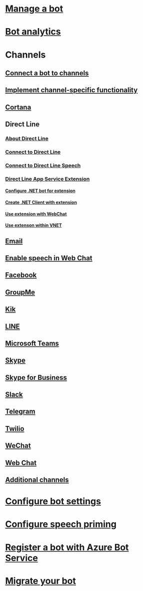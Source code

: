 # [Manage a bot](../bot-service-manage-overview.md)
# [Bot analytics](../bot-service-manage-analytics.md)
# Channels
## [Connect a bot to channels](../bot-service-manage-channels.md)
## [Implement channel-specific functionality](../v4sdk/bot-builder-channeldata.md)
## [Cortana](../bot-service-channel-connect-cortana.md) 
## Direct Line
### [About Direct Line](../bot-service-channel-directline.md)
### [Connect to Direct Line](../bot-service-channel-connect-directline.md)
### [Connect to Direct Line Speech](../bot-service-channel-connect-directlinespeech.md)
### [Direct Line App Service Extension](../bot-service-channel-directline-extension.md)
#### [Configure .NET bot for extension](../bot-service-channel-directline-extension-net-bot.md)
#### [Create .NET Client with extension](../bot-service-channel-directline-extension-net-client.md)
#### [Use extension with WebChat](../bot-service-channel-directline-extension-webchat-client.md)
#### [Use extenson within VNET](../bot-service-channel-directline-extension-vnet.md)
## [Email](../bot-service-channel-connect-email.md)
## [Enable speech in Web Chat](../bot-service-channel-connect-webchat-speech.md)
## [Facebook](../bot-service-channel-connect-facebook.md)
## [GroupMe](../bot-service-channel-connect-groupme.md)
## [Kik](../bot-service-channel-connect-kik.md)
## [LINE](../bot-service-channel-connect-line.md)
## [Microsoft Teams](../channel-connect-teams.md)
## [Skype](../bot-service-channel-connect-skype.md)
## [Skype for Business](../bot-service-channel-connect-skypeforbusiness.md)
## [Slack](../bot-service-channel-connect-slack.md) 
## [Telegram](../bot-service-channel-connect-telegram.md) 
## [Twilio](../bot-service-channel-connect-twilio.md)
## [WeChat](../bot-service-channel-connect-wechat.md)
## [Web Chat](../bot-service-channel-connect-webchat.md)
## [Additional channels](../bot-service-channel-additional-channels.md)
# [Configure bot settings](../bot-service-manage-settings.md)
# [Configure speech priming](../bot-service-manage-speech-priming.md)
# [Register a bot with Azure Bot Service](../bot-service-quickstart-registration.md)
# [Migrate your bot](../bot-service-migrate-bot.md)
